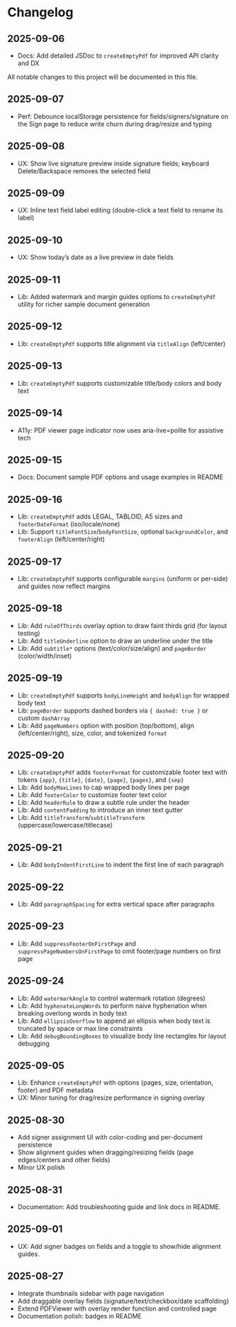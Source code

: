 # Changelog


## 2025-09-06
- Docs: Add detailed JSDoc to `createEmptyPdf` for improved API clarity and DX

All notable changes to this project will be documented in this file.
 
## 2025-09-07
- Perf: Debounce localStorage persistence for fields/signers/signature on the Sign page to reduce write churn during drag/resize and typing

## 2025-09-08
- UX: Show live signature preview inside signature fields; keyboard Delete/Backspace removes the selected field

## 2025-09-09
- UX: Inline text field label editing (double-click a text field to rename its label)

## 2025-09-10
- UX: Show today’s date as a live preview in date fields

## 2025-09-11
- Lib: Added watermark and margin guides options to `createEmptyPdf` utility for richer sample document generation

## 2025-09-12
- Lib: `createEmptyPdf` supports title alignment via `titleAlign` (left/center)

## 2025-09-13
- Lib: `createEmptyPdf` supports customizable title/body colors and body text

## 2025-09-14
- A11y: PDF viewer page indicator now uses aria-live=polite for assistive tech

## 2025-09-15
- Docs: Document sample PDF options and usage examples in README

## 2025-09-16
- Lib: `createEmptyPdf` adds LEGAL, TABLOID, A5 sizes and `footerDateFormat` (iso/locale/none)
- Lib: Support `titleFontSize`/`bodyFontSize`, optional `backgroundColor`, and `footerAlign` (left/center/right)

## 2025-09-17
- Lib: `createEmptyPdf` supports configurable `margins` (uniform or per-side) and guides now reflect margins

## 2025-09-18
- Lib: Add `ruleOfThirds` overlay option to draw faint thirds grid (for layout testing)
 - Lib: Add `titleUnderline` option to draw an underline under the title
 - Lib: Add `subtitle*` options (text/color/size/align) and `pageBorder` (color/width/inset)

## 2025-09-19
- Lib: `createEmptyPdf` supports `bodyLineHeight` and `bodyAlign` for wrapped body text
- Lib: `pageBorder` supports dashed borders via `{ dashed: true }` or custom `dashArray`
 - Lib: Add `pageNumbers` option with position (top/bottom), align (left/center/right), size, color, and tokenized `format`

## 2025-09-20
- Lib: `createEmptyPdf` adds `footerFormat` for customizable footer text with tokens `{app}`, `{title}`, `{date}`, `{page}`, `{pages}`, and `{sep}`
 - Lib: Add `bodyMaxLines` to cap wrapped body lines per page
 - Lib: Add `footerColor` to customize footer text color
 - Lib: Add `headerRule` to draw a subtle rule under the header
 - Lib: Add `contentPadding` to introduce an inner text gutter
 - Lib: Add `titleTransform`/`subtitleTransform` (uppercase/lowercase/titlecase)

## 2025-09-21
- Lib: Add `bodyIndentFirstLine` to indent the first line of each paragraph

## 2025-09-22
- Lib: Add `paragraphSpacing` for extra vertical space after paragraphs

## 2025-09-23
- Lib: Add `suppressFooterOnFirstPage` and `suppressPageNumbersOnFirstPage` to omit footer/page numbers on first page

## 2025-09-24
- Lib: Add `watermarkAngle` to control watermark rotation (degrees)
- Lib: Add `hyphenateLongWords` to perform naive hyphenation when breaking overlong words in body text
- Lib: Add `ellipsisOverflow` to append an ellipsis when body text is truncated by space or max line constraints
- Lib: Add `debugBoundingBoxes` to visualize body line rectangles for layout debugging

## 2025-09-05
- Lib: Enhance `createEmptyPdf` with options (pages, size, orientation, footer) and PDF metadata
- UX: Minor tuning for drag/resize performance in signing overlay

## 2025-08-30
- Add signer assignment UI with color-coding and per-document persistence
- Show alignment guides when dragging/resizing fields (page edges/centers and other fields)
- Minor UX polish

## 2025-08-31
- Documentation: Add troubleshooting guide and link docs in README.

## 2025-09-01
- UX: Add signer badges on fields and a toggle to show/hide alignment guides.

## 2025-08-27
- Integrate thumbnails sidebar with page navigation
- Add draggable overlay fields (signature/text/checkbox/date scaffolding)
- Extend PDFViewer with overlay render function and controlled page
- Documentation polish: badges in README
